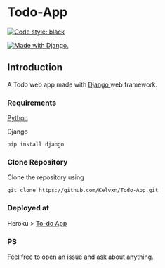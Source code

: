 # Todo-App

[![Code style: black](https://img.shields.io/badge/code%20style-black-000000.svg)](https://github.com/psf/black)

<a href="http://www.djangoproject.com/"><img src="https://www.djangoproject.com/m/img/badges/djangomade124x25.gif" border="0" alt="Made with Django." title="Made with Django." /></a>

<h2> Introduction </h2>
A Todo web app made with <a href="djangoproject.com"> Django </a> web framework.

<h3> Requirements </h3>
<a href="python.org"> Python </a>

Django
```
pip install django
```

<h3> Clone Repository </h3>
Clone the repository using

```
git clone https://github.com/Kelvxn/Todo-App.git
```

<h3> Deployed at </h3>
Heroku >  <a href="klvn-todo.herokuapp.com"> To-do App </a>

<h3> PS </h3>
Feel free to open an issue and ask about anything.
